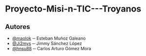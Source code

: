 # Proyecto-Misi-n-TIC---Troyanos

## Autores
 - [@maolok](https://github.com/maolok) ─ Esteban Muñoz Galeano
 - [@Ji2mys](https://github.com/Ji2mys) ─ Jimmy Sánchez López
 - [@hnsu88](https://github.com/hnsu88) ─ Carlos Arturo Gómez Mora